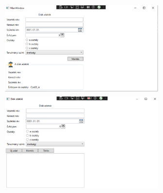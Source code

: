 
![image](https://github.com/szt2csonik/StudentProject/blob/master/StudentProject.png)

![image](https://github.com/szt2csonik/StudentProject/blob/master/StudentProject2.png)
